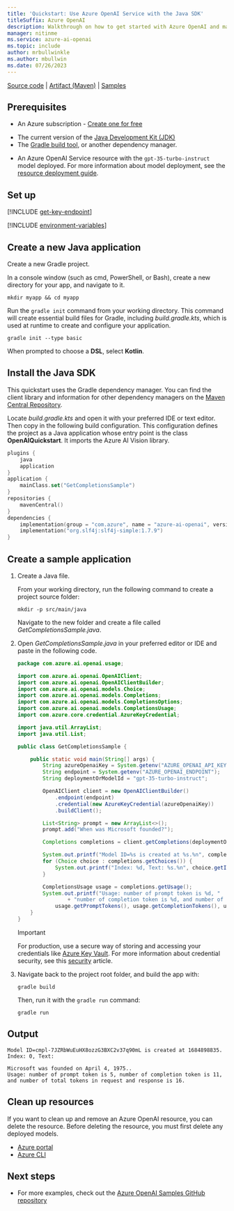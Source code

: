 ```yaml
---
title: 'Quickstart: Use Azure OpenAI Service with the Java SDK'
titleSuffix: Azure OpenAI
description: Walkthrough on how to get started with Azure OpenAI and make your first completions call with the Java SDK. 
manager: nitinme
ms.service: azure-ai-openai
ms.topic: include
author: mrbullwinkle
ms.author: mbullwin
ms.date: 07/26/2023
---
```


[Source code](https://github.com/Azure/azure-sdk-for-java/tree/main/sdk/openai/azure-ai-openai) | [Artifact (Maven)](https://central.sonatype.com/artifact/com.azure/azure-ai-openai/1.0.0-beta.3) | [Samples](https://github.com/Azure/azure-sdk-for-java/tree/main/sdk/openai/azure-ai-openai/src/samples)

## Prerequisites

- An Azure subscription - [Create one for free](https://azure.microsoft.com/free/cognitive-services?azure-portal=true)

* The current version of the [Java Development Kit (JDK)](https://www.microsoft.com/openjdk)
* The [Gradle build tool](https://gradle.org/install/), or another dependency manager.
- An Azure OpenAI Service resource with the `gpt-35-turbo-instruct` model deployed. For more information about model deployment, see the [resource deployment guide](../how-to/create-resource.md).


## Set up

[!INCLUDE [get-key-endpoint](get-key-endpoint.md)]

[!INCLUDE [environment-variables](environment-variables.md)]


## Create a new Java application

Create a new Gradle project.

In a console window (such as cmd, PowerShell, or Bash), create a new directory for your app, and navigate to it. 

```console
mkdir myapp && cd myapp
```

Run the `gradle init` command from your working directory. This command will create essential build files for Gradle, including *build.gradle.kts*, which is used at runtime to create and configure your application.

```console
gradle init --type basic
```

When prompted to choose a **DSL**, select **Kotlin**.

## Install the Java SDK

This quickstart uses the Gradle dependency manager. You can find the client library and information for other dependency managers on the [Maven Central Repository](https://search.maven.org/artifact/com.microsoft.azure.cognitiveservices/azure-cognitiveservices-computervision).

Locate *build.gradle.kts* and open it with your preferred IDE or text editor. Then copy in the following build configuration. This configuration defines the project as a Java application whose entry point is the class **OpenAIQuickstart**. It imports the Azure AI Vision library.

```kotlin
plugins {
    java
    application
}
application { 
    mainClass.set("GetCompletionsSample")
}
repositories {
    mavenCentral()
}
dependencies {
    implementation(group = "com.azure", name = "azure-ai-openai", version = "1.0.0-beta.3")
    implementation("org.slf4j:slf4j-simple:1.7.9")
}
```

## Create a sample application


1. Create a Java file.

    From your working directory, run the following command to create a project source folder:

    ```console
    mkdir -p src/main/java
    ```

    Navigate to the new folder and create a file called *GetCompletionsSample.java*. 

1. Open *GetCompletionsSample.java* in your preferred editor or IDE and paste in the following code.

    
    ```java
    package com.azure.ai.openai.usage;
    
    import com.azure.ai.openai.OpenAIClient;
    import com.azure.ai.openai.OpenAIClientBuilder;
    import com.azure.ai.openai.models.Choice;
    import com.azure.ai.openai.models.Completions;
    import com.azure.ai.openai.models.CompletionsOptions;
    import com.azure.ai.openai.models.CompletionsUsage;
    import com.azure.core.credential.AzureKeyCredential;
    
    import java.util.ArrayList;
    import java.util.List;
    
    public class GetCompletionsSample {
    
        public static void main(String[] args) {
            String azureOpenaiKey = System.getenv("AZURE_OPENAI_API_KEY");
            String endpoint = System.getenv("AZURE_OPENAI_ENDPOINT");
            String deploymentOrModelId = "gpt-35-turbo-instruct";
    
            OpenAIClient client = new OpenAIClientBuilder()
                .endpoint(endpoint)
                .credential(new AzureKeyCredential(azureOpenaiKey))
                .buildClient();
    
            List<String> prompt = new ArrayList<>();
            prompt.add("When was Microsoft founded?");
    
            Completions completions = client.getCompletions(deploymentOrModelId, new CompletionsOptions(prompt));
    
            System.out.printf("Model ID=%s is created at %s.%n", completions.getId(), completions.getCreatedAt());
            for (Choice choice : completions.getChoices()) {
                System.out.printf("Index: %d, Text: %s.%n", choice.getIndex(), choice.getText());
            }
    
            CompletionsUsage usage = completions.getUsage();
            System.out.printf("Usage: number of prompt token is %d, "
                    + "number of completion token is %d, and number of total tokens in request and response is %d.%n",
                usage.getPromptTokens(), usage.getCompletionTokens(), usage.getTotalTokens());
        }
    }
    ```

    > [!IMPORTANT]
    > For production, use a secure way of storing and accessing your credentials like [Azure Key Vault](/azure/key-vault/general/overview). For more information about credential security, see this [security](../../security-features.md) article.
    
1. Navigate back to the project root folder, and build the app with:

   ```console
   gradle build
   ```
   
   Then, run it with the `gradle run` command:
   
   ```console
   gradle run
   ```

## Output

```output
Model ID=cmpl-7JZRbWuEuHX8ozzG3BXC2v37q90mL is created at 1684898835.
Index: 0, Text:

Microsoft was founded on April 4, 1975..
Usage: number of prompt token is 5, number of completion token is 11, and number of total tokens in request and response is 16.
```


## Clean up resources

If you want to clean up and remove an Azure OpenAI resource, you can delete the resource. Before deleting the resource, you must first delete any deployed models.

- [Azure portal](../../multi-service-resource.md?pivots=azportal#clean-up-resources)
- [Azure CLI](../../multi-service-resource.md?pivots=azcli#clean-up-resources)

## Next steps

* For more examples, check out the [Azure OpenAI Samples GitHub repository](https://github.com/Azure-Samples/openai)
